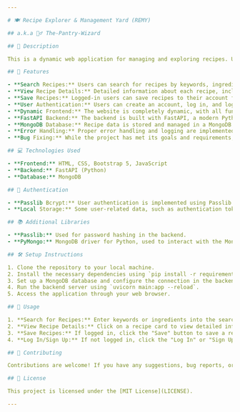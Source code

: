 ```yaml
---

# 🍽️ Recipe Explorer & Management Yard (REMY)

## a.k.a 🧙‍♂️ The-Pantry-Wizard

## 📝 Description

This is a dynamic web application for managing and exploring recipes. Users can search for recipes, view recipe details, save recipes to their account, and more. The application is built with a modern frontend using Bootstrap 5 and vanilla JavaScript, while the backend is powered by FastAPI with a MongoDB database.

## 🌟 Features

- **Search Recipes:** Users can search for recipes by keywords, ingredients, or categories.
- **View Recipe Details:** Detailed information about each recipe, including ingredients, instructions, and images, is provided.
- **Save Recipes:** Logged-in users can save recipes to their account for later access.
- **User Authentication:** Users can create an account, log in, and log out securely.
- **Dynamic Frontend:** The website is completely dynamic, with all functionalities implemented using Bootstrap 5 and vanilla JavaScript.
- **FastAPI Backend:** The backend is built with FastAPI, a modern Python web framework, providing efficient API endpoints.
- **MongoDB Database:** Recipe data is stored and managed in a MongoDB database, allowing for scalable and flexible data storage.
- **Error Handling:** Proper error handling and logging are implemented throughout the application.
- **Bug Fixing:** While the project has met its goals and requirements, ongoing bug fixing and maintenance are part of the development process.

## 💻 Technologies Used

- **Frontend:** HTML, CSS, Bootstrap 5, JavaScript
- **Backend:** FastAPI (Python)
- **Database:** MongoDB

## 🔐 Authentication

- **Passlib Bcrypt:** User authentication is implemented using Passlib's Bcrypt hashing algorithm. User passwords are securely hashed before being stored in the database.
- **Local Storage:** Some user-related data, such as authentication tokens or session information, is stored securely in the browser's local storage to maintain user sessions and enable features like saving recipes.

## 📚 Additional Libraries

- **Passlib:** Used for password hashing in the backend.
- **PyMongo:** MongoDB driver for Python, used to interact with the MongoDB database.

## 🛠️ Setup Instructions

1. Clone the repository to your local machine.
2. Install the necessary dependencies using `pip install -r requirements.txt`.
3. Set up a MongoDB database and configure the connection in the backend code.
4. Run the backend server using `uvicorn main:app --reload`.
5. Access the application through your web browser.

## 🚀 Usage

1. **Search for Recipes:** Enter keywords or ingredients into the search bar and press Enter to find matching recipes.
2. **View Recipe Details:** Click on a recipe card to view detailed information about the recipe.
3. **Save Recipes:** If logged in, click the "Save" button to save a recipe to your account.
4. **Log In/Sign Up:** If not logged in, click the "Log In" or "Sign Up" button to access your account.

## 🤝 Contributing

Contributions are welcome! If you have any suggestions, bug reports, or feature requests, please open an issue or submit a pull request.

## 📄 License

This project is licensed under the [MIT License](LICENSE).

---
```

